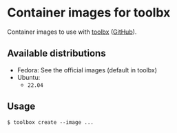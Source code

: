 # Container images for toolbx

Container images to use with [toolbx](https://containertoolbx.org/)
([GitHub](https://github.com/containers/toolbox)).

## Available distributions

- Fedora: See the official images (default in toolbx)
- Ubuntu:
  - `22.04`

## Usage

```
$ toolbox create --image ...
```
